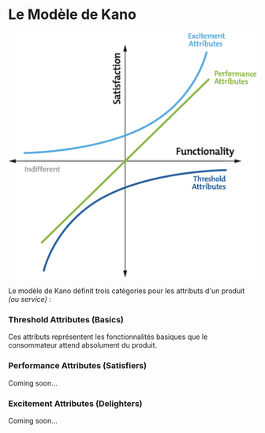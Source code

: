 # Le Modèle de Kano

![Reproduction du diagramme de Noriaki Kano par Mind Tools. \(source: mindtools.com\)](../.gitbook/assets/kano%20%281%29.png)

Le modèle de Kano définit trois catégories pour les attributs d'un produit _\(ou service\)_ :

### **Threshold Attributes \(Basics\)**

Ces attributs représentent les fonctionnalités basiques que le consommateur attend absolument du produit.

### **Performance Attributes \(Satisfiers\)**

Coming soon...

### **Excitement Attributes \(Delighters\)**

Coming soon...

